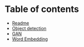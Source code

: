 # Table of contents

* [Readme](README.md)
* [Object detection](object-detection.md)
* [GAN](gan.md)
* [Word Embedding](word-embedding.md)

